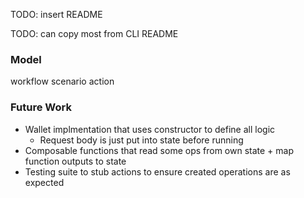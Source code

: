 TODO: insert README

TODO: can copy most from CLI README

### Model
workflow
  scenario
    action


### Future Work
* Wallet implmentation that uses constructor to define all logic
  * Request body is just put into state before running
* Composable functions that read some ops from own state + map function outputs to state
* Testing suite to stub actions to ensure created operations are as expected

